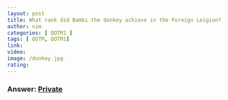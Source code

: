 ```yaml
---
layout: post
title: What rank did Bambi the donkey achieve in the Foreign Leigion?
author: nim
categories: [ QOTM1 ]
tags: [ QOTM, QOTM1]
link: 
video: 
image: /donkey.jpg
rating: 
---
```


### Answer:  [Private](http://foreignlegion.info/history/13dble/)

